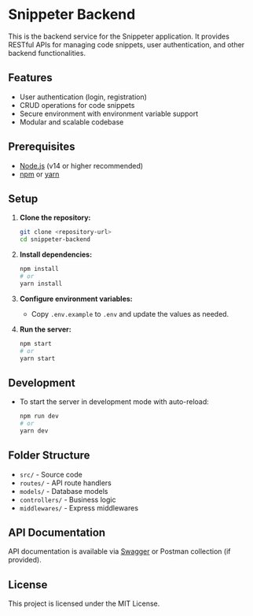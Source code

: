 # Snippeter Backend

This is the backend service for the Snippeter application. It provides RESTful APIs for managing code snippets, user authentication, and other backend functionalities.

## Features

- User authentication (login, registration)
- CRUD operations for code snippets
- Secure environment with environment variable support
- Modular and scalable codebase

## Prerequisites

- [Node.js](https://nodejs.org/) (v14 or higher recommended)
- [npm](https://www.npmjs.com/) or [yarn](https://yarnpkg.com/)

## Setup

1. **Clone the repository:**

   ```bash
   git clone <repository-url>
   cd snippeter-backend
   ```

2. **Install dependencies:**

   ```bash
   npm install
   # or
   yarn install
   ```

3. **Configure environment variables:**

   - Copy `.env.example` to `.env` and update the values as needed.

4. **Run the server:**
   ```bash
   npm start
   # or
   yarn start
   ```

## Development

- To start the server in development mode with auto-reload:
  ```bash
  npm run dev
  # or
  yarn dev
  ```

## Folder Structure

- `src/` - Source code
- `routes/` - API route handlers
- `models/` - Database models
- `controllers/` - Business logic
- `middlewares/` - Express middlewares

## API Documentation

API documentation is available via [Swagger](https://swagger.io/) or Postman collection (if provided).

## License

This project is licensed under the MIT License.
